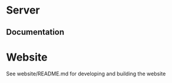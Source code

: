 
# Server

## Documentation

# Website
See website/README.md for developing and building the website
